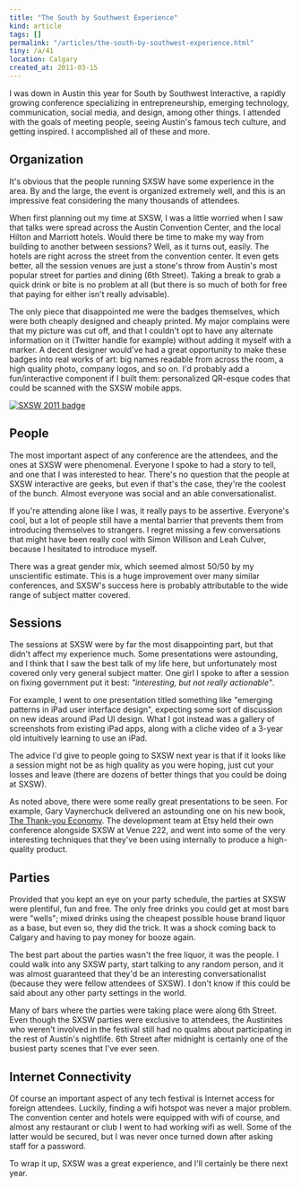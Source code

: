 ```yaml
---
title: "The South by Southwest Experience"
kind: article
tags: []
permalink: "/articles/the-south-by-southwest-experience.html"
tiny: /a/41
location: Calgary
created_at: 2011-03-15
---
```


I was down in Austin this year for South by Southwest Interactive, a rapidly growing conference specializing in entrepreneurship, emerging technology, communication, social media, and design, among other things. I attended with the goals of meeting people, seeing Austin's famous tech culture, and getting inspired. I accomplished all of these and more.

Organization
------------

It's obvious that the people running SXSW have some experience in the area. By and the large, the event is organized extremely well, and this is an impressive feat considering the many thousands of attendees.

When first planning out my time at SXSW, I was a little worried when I saw that talks were spread across the Austin Convention Center, and the local Hilton and Marriott hotels. Would there be time to make my way from building to another between sessions? Well, as it turns out, easily. The hotels are right across the street from the convention center. It even gets better, all the session venues are just a stone's throw from Austin's most popular street for parties and dining (6th Street). Taking a break to grab a quick drink or bite is no problem at all (but there is so much of both for free that paying for either isn't really advisable).

The only piece that disappointed me were the badges themselves, which were both cheaply designed and cheaply printed. My major complains were that my picture was cut off, and that I couldn't opt to have any alternate information on it (Twitter handle for example) without adding it myself with a marker. A decent designer would've had a great opportunity to make these badges into real works of art: big names readable from across the room, a high quality photo, company logos, and so on. I'd probably add a fun/interactive component if I built them: personalized QR-esque codes that could be scanned with the SXSW mobile apps.

<a href="http://www.flickr.com/photos/brandurleach/5518093354/"><img src="http://farm6.static.flickr.com/5171/5518093354_8e389682c4.jpg" alt="SXSW 2011 badge" /></a>

People
------

The most important aspect of any conference are the attendees, and the ones at SXSW were phenomenal. Everyone I spoke to had a story to tell, and one that I was interested to hear. There's no question that the people at SXSW interactive are geeks, but even if that's the case, they're the coolest of the bunch. Almost everyone was social and an able conversationalist.

If you're attending alone like I was, it really pays to be assertive. Everyone's cool, but a lot of people still have a mental barrier that prevents them from introducing themselves to strangers. I regret missing a few conversations that might have been really cool with Simon Willison and Leah Culver, because I hesitated to introduce myself.

There was a great gender mix, which seemed almost 50/50 by my unscientific estimate. This is a huge improvement over many similar conferences, and SXSW's success here is probably attributable to the wide range of subject matter covered.

Sessions
--------

The sessions at SXSW were by far the most disappointing part, but that didn't affect my experience much. Some presentations were astounding, and I think that I saw the best talk of my life here, but unfortunately most covered only very general subject matter. One girl I spoke to after a session on fixing government put it best: _"interesting, but not really actionable"_.

For example, I went to one presentation titled something like "emerging patterns in iPad user interface design", expecting some sort of discussion on new ideas around iPad UI design. What I got instead was a gallery of screenshots from existing iPad apps, along with a cliche video of a 3-year old intuitively learning to use an iPad.

The advice I'd give to people going to SXSW next year is that if it looks like a session might not be as high quality as you were hoping, just cut your losses and leave (there are dozens of better things that you could be doing at SXSW).

As noted above, there were some really great presentations to be seen. For example, Gary Vaynerchuck delivered an astounding one on his new book, [The Thank-you Economy](http://thankyoueconomybook.com/). The development team at Etsy held their own conference alongside SXSW at Venue 222, and went into some of the very interesting techniques that they've been using internally to produce a high-quality product.

Parties
-------

Provided that you kept an eye on your party schedule, the parties at SXSW were plentiful, fun and free. The only free drinks you could get at most bars were "wells"; mixed drinks using the cheapest possible house brand liquor as a base, but even so, they did the trick. It was a shock coming back to Calgary and having to pay money for booze again.

The best part about the parties wasn't the free liquor, it was the people. I could walk into any SXSW party, start talking to any random person, and it was almost guaranteed that they'd be an interesting conversationalist (because they were fellow attendees of SXSW). I don't know if this could be said about any other party settings in the world.

Many of bars where the parties were taking place were along 6th Street. Even though the SXSW parties were exclusive to attendees, the Austinites who weren't involved in the festival still had no qualms about participating in the rest of Austin's nightlife. 6th Street after midnight is certainly one of the busiest party scenes that I've ever seen.

Internet Connectivity
---------------------

Of course an important aspect of any tech festival is Internet access for foreign attendees. Luckily, finding a wifi hotspot was never a major problem. The convention center and hotels were equipped with wifi of course, and almost any restaurant or club I went to had working wifi as well. Some of the latter would be secured, but I was never once turned down after asking staff for a password.

To wrap it up, SXSW was a great experience, and I'll certainly be there next year.
